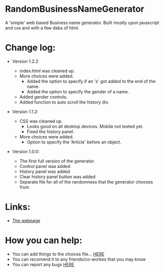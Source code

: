 # RandomBusinessNameGenerator
A 'simple' web based Business name generator. Built mostly upon javascript and css and with a few dabs of html.

# Change log:
* Version 1.2.2
  * index.html was cleaned up.
  * More choices were added.
    * Added the option to specify if an 's' got added to the end of the name.
    * Added the option to specify the gender of a name.
  * Added gender controls.
  * Added function to auto scroll the history div.

* Version 1.1.2:
  * CSS was cleaned up.
  	* Looks good on all desktop devices. Mobile not tested yet.
  	* Fixed the history panel.
  * More choices were added.
  	* Option to specify the 'Article' before an object.

* Version 1.0.0:
  * The first full version of the generator.
  * Control panel was added
  * History panel was added
  * Clear history panel button was added
  * Separate file for all of the randomness that the generator chooses from

# Links:
- [The webpage](https://rbng.jtw-r.com)

# How you can help:
* You can add things to the choices file... [HERE](https://github.com/thejonathanr/RandomBusinessNameGenerator/blob/master/choices.js)
* You can recomend it to any friends/co-workes that you may know
* You can report any bugs [HERE](https://github.com/thejonathanr/RandomBusinessNameGenerator/issues/new)
